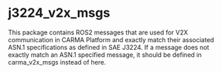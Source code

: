 # j3224_v2x_msgs

This package contains ROS2 messages that are used for V2X communication in CARMA Platform and exactly match their associated ASN.1 specifications as defined in SAE J3224. If a message does not exactly match an ASN.1 specified message, it should be defined in carma_v2x_msgs instead of here.